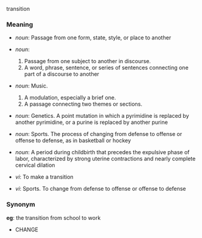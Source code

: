 transition
### Meaning
+ _noun_: Passage from one form, state, style, or place to another
+ _noun_:
   1. Passage from one subject to another in discourse.
   2. A word, phrase, sentence, or series of sentences connecting one part of a discourse to another
+ _noun_: Music.
   1. A modulation, especially a brief one.
   2. A passage connecting two themes or sections.
+ _noun_: Genetics. A point mutation in which a pyrimidine is replaced by another pyrimidine, or a purine is replaced by another purine
+ _noun_: Sports. The process of changing from defense to offense or offense to defense, as in basketball or hockey
+ _noun_: A period during childbirth that precedes the expulsive phase of labor, characterized by strong uterine contractions and nearly complete cervical dilation

+ _vi_: To make a transition
+ _vi_: Sports. To change from defense to offense or offense to defense

### Synonym

__eg__: the transition from school to work

+ CHANGE


